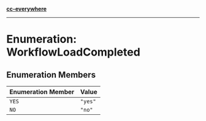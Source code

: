 [**cc-everywhere**](../../../../../index.md)

***

# Enumeration: WorkflowLoadCompleted

## Enumeration Members

| Enumeration Member | Value |
| ------ | ------ |
| `YES` | `"yes"` |
| `NO` | `"no"` |
